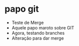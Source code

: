# papo git
* Teste de Merge
* Aquele papo maroto sobre GIT
* Agora, testando branches
* Alteração para dar merge
